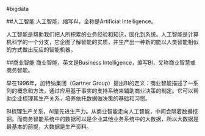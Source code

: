 #bigdata

##人工智能
人工智能，缩写AI，全称是Artificial Intelligence。

人工智能是帮助我们把人所积累的业务经验和知识，固化到系统。人工智能是计算机科学的一个分支，它企图了解智能的实质，并生产出一种新的能以人类智能相似的方式做出反应的智能机器。

##商业智能
商业智能，英文是Business Intelligence，缩写BI，又称商业智慧或商务智能。

早在1996年，加特纳集团（Gartner Group）提出BI的定义：商业智能描述了一系列的概念和方法，通过应用基于事实的支持系统来辅助商业决策的制定。它可以帮助企业梳理其生产关系，培养依托数据做决策的基础和习惯。

BI梳理生产关系，AI是先进生产力。从商业智能走向人工智能，中间会隔着数据挖掘。而商务智能系统中的数据可以是企业其他业务系统中的大数据，所以大数据是最基本的前提，大数据是生产资料。




































